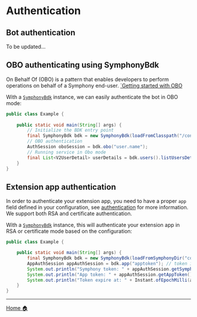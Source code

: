 # Authentication

## Bot authentication

To be updated...

## OBO authenticating using SymphonyBdk

On Behalf Of (OBO) is a pattern that enables developers to perform operations on behalf of a Symphony end-user. [`Getting started with OBO](https://developers.symphony.com/restapi/docs/get-started-with-obo)

With a [`SymphonyBdk`](../symphony-bdk-core/src/main/java/com/symphony/bdk/core/SymphonyBdk.java) instance, we can easily authenticate the bot in OBO mode:

```java
public class Example {
    
    public static void main(String[] args) {
        // Initialize the BDK entry point
        final SymphonyBdk bdk = new SymphonyBdk(loadFromClasspath("/config.yaml"));
        // OBO authentication
        AuthSession oboSession = bdk.obo("user.name");
        // Running service in Obo mode
        final List<V2UserDetail> userDetails = bdk.users().listUsersDetail(new UserFilter(), oboSession);
    }
}

```

## Extension app authentication

In order to authenticate your extension app, you need to have a proper `app` field defined in your configuration,
see [authentication](authentication.md) for more information. We support both RSA and certificate authentication.

With a [`SymphonyBdk`](../symphony-bdk-core/src/main/java/com/symphony/bdk/core/SymphonyBdk.java) instance,
this will authenticate your extension app in RSA or certificate mode based on the configuration:

```java
public class Example {

    public static void main(String[] args) {
        final SymphonyBdk bdk = new SymphonyBdk(loadFromSymphonyDir("config.yaml"));
        AppAuthSession appAuthSession = bdk.app("apptoken"); // token is generated by your backend
        System.out.println("Symphony token: " + appAuthSession.getSymphonyToken());
        System.out.println("App token: " + appAuthSession.getAppToken());
        System.out.println("Token expire at: " + Instant.ofEpochMilli(appAuthSession.expireAt()));
    }
}
```

----
[Home :house:](./index.md)
